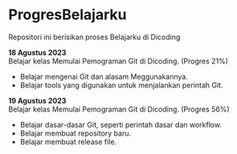 # ProgresBelajarku
Repositori ini berisikan proses Belajarku di Dicoding

**18 Agustus 2023**  
Belajar kelas Memulai Pemograman Git di Dicoding. (Progres 21%)
* Belajar mengenai Git dan alasam Meggunakannya.
* Belajar tools yang digunakan untuk menjalankan perintah Git. 

**19 Agustus 2023**  
Belajar kelas Memulai Pemograman Git di Dicoding. (Progres 56%)
  * Belajar dasar-dasar Git, seperti perintah dasar dan workflow.
  * Belajar membuat repository baru.
  * Belajar membuat release file.
